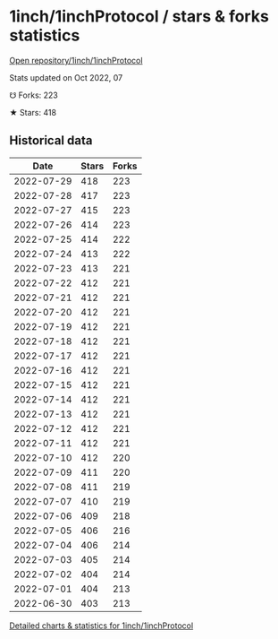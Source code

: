 # 1inch/1inchProtocol / stars & forks statistics

[Open repository/1inch/1inchProtocol](https://github.com/1inch/1inchProtocol)

Stats updated on Oct 2022, 07

☋ Forks: 223

★ Stars: 418

## Historical data
| Date | Stars | Forks |
|------|-------|-------|
| 2022-07-29 | 418 | 223 | 
| 2022-07-28 | 417 | 223 | 
| 2022-07-27 | 415 | 223 | 
| 2022-07-26 | 414 | 223 | 
| 2022-07-25 | 414 | 222 | 
| 2022-07-24 | 413 | 222 | 
| 2022-07-23 | 413 | 221 | 
| 2022-07-22 | 412 | 221 | 
| 2022-07-21 | 412 | 221 | 
| 2022-07-20 | 412 | 221 | 
| 2022-07-19 | 412 | 221 | 
| 2022-07-18 | 412 | 221 | 
| 2022-07-17 | 412 | 221 | 
| 2022-07-16 | 412 | 221 | 
| 2022-07-15 | 412 | 221 | 
| 2022-07-14 | 412 | 221 | 
| 2022-07-13 | 412 | 221 | 
| 2022-07-12 | 412 | 221 | 
| 2022-07-11 | 412 | 221 | 
| 2022-07-10 | 412 | 220 | 
| 2022-07-09 | 411 | 220 | 
| 2022-07-08 | 411 | 219 | 
| 2022-07-07 | 410 | 219 | 
| 2022-07-06 | 409 | 218 | 
| 2022-07-05 | 406 | 216 | 
| 2022-07-04 | 406 | 214 | 
| 2022-07-03 | 405 | 214 | 
| 2022-07-02 | 404 | 214 | 
| 2022-07-01 | 404 | 213 | 
| 2022-06-30 | 403 | 213 | 


[Detailed charts & statistics for 1inch/1inchProtocol](https://reviewgithub.com/rep/1inch/1inchProtocol)
